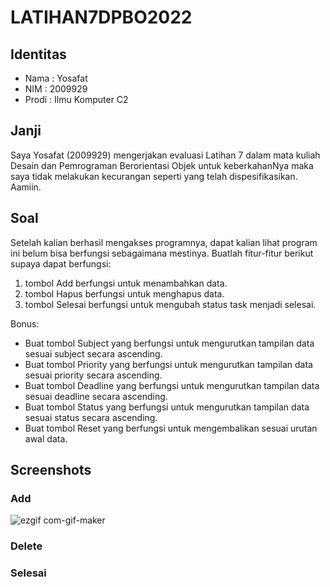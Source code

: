 # LATIHAN7DPBO2022
## Identitas
- Nama : Yosafat
- NIM  : 2009929
- Prodi : Ilmu Komputer C2

## Janji
Saya Yosafat (2009929) mengerjakan evaluasi Latihan 7 dalam mata kuliah Desain dan Pemrograman Berorientasi Objek untuk keberkahanNya maka saya tidak melakukan kecurangan seperti yang telah dispesifikasikan. Aamiin.

## Soal

Setelah kalian berhasil mengakses programnya, dapat kalian lihat program ini belum bisa berfungsi sebagaimana mestinya. Buatlah fitur-fitur berikut supaya dapat berfungsi:
1. tombol Add berfungsi untuk menambahkan data.
2. tombol Hapus berfungsi untuk menghapus data.
3. tombol Selesai berfungsi untuk mengubah status task menjadi selesai.

Bonus:
- Buat tombol Subject yang berfungsi untuk mengurutkan tampilan data sesuai subject secara ascending.
- Buat tombol Priority yang berfungsi untuk mengurutkan tampilan data sesuai priority secara ascending.
- Buat tombol Deadline yang berfungsi untuk mengurutkan tampilan data sesuai deadline secara ascending.
- Buat tombol Status yang berfungsi untuk mengurutkan tampilan data sesuai status secara ascending.
- Buat tombol Reset yang berfungsi untuk mengembalikan sesuai urutan awal data.


## Screenshots
### Add
![ezgif com-gif-maker](https://user-images.githubusercontent.com/77567907/161419922-fc486aaa-13d7-4ce1-98ff-6db24aed3daa.gif)

### Delete
### Selesai
